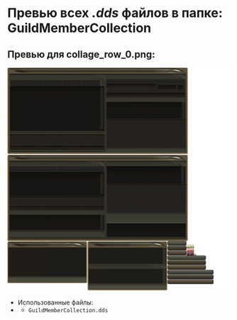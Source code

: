 # Превью всех ***.dds*** файлов в папке: GuildMemberCollection
## Превью для collage_row_0.png:
![collage_row_0.png](collage_row_0.png)
- Использованные файлы:
- - ``` GuildMemberCollection.dds ```
